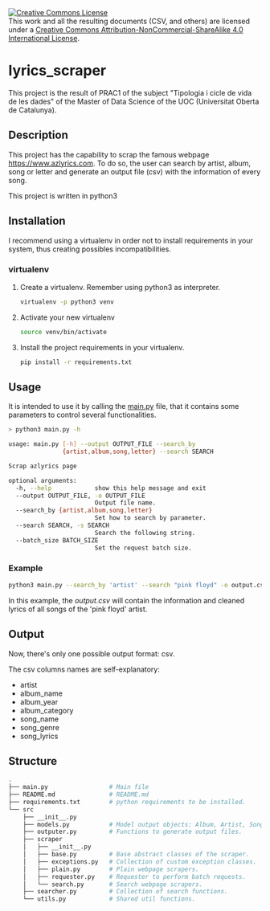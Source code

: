 <a rel="license" href="http://creativecommons.org/licenses/by-nc-sa/4.0/">
<img alt="Creative Commons License" style="border-width:0" src="https://i.creativecommons.org/l/by-nc-sa/4.0/88x31.png" /></a>
<br />
This work and all the resulting documents (CSV, and others) are licensed under a 
<a rel="license" href="http://creativecommons.org/licenses/by-nc-sa/4.0/">Creative Commons Attribution-NonCommercial-ShareAlike 4.0 International License</a>.

# lyrics_scraper
This project is the result of PRAC1 of the subject "Tipologia i cicle de vida de les dades" of the Master of Data 
Science of the UOC (Universitat Oberta de Catalunya).

## Description

This project has the capability to scrap the famous webpage https://www.azlyrics.com. To do so, the user can search
by artist, album, song or letter and generate an output file (csv) with the information of every song. 

This project is written in python3

## Installation

I recommend using a virtualenv in order not to install requirements in your system, thus creating possibles 
incompatibilities. 

### virtualenv

1. Create a virtualenv. Remember using python3  as interpreter.
    ```bash
    virtualenv -p python3 venv
    ```
2. Activate your new virtualenv
    ```bash
    source venv/bin/activate
    ```
3. Install the project requirements in your virtualenv.
    ```bash
    pip install -r requirements.txt
    ```

## Usage

It is intended to use it by calling the [main.py](main.py) file, that it contains some parameters to control several 
functionalities.

```bash
> python3 main.py -h

usage: main.py [-h] --output OUTPUT_FILE --search_by
               {artist,album,song,letter} --search SEARCH

Scrap azlyrics page

optional arguments:
  -h, --help            show this help message and exit
  --output OUTPUT_FILE, -o OUTPUT_FILE
                        Output file name.
  --search_by {artist,album,song,letter}
                        Set how to search by parameter.
  --search SEARCH, -s SEARCH
                        Search the following string.
  --batch_size BATCH_SIZE
                        Set the request batch size.
```

### Example

```bash
python3 main.py --search_by 'artist' --search "pink floyd" -o output.csv
```

In this example, the _output.csv_ will contain the information and cleaned lyrics of all songs of the 'pink floyd'
artist.

## Output

Now, there's only one possible output format: csv.

The csv columns names are self-explanatory:
* artist
* album_name
* album_year
* album_category
* song_name
* song_genre
* song_lyrics

## Structure
```bash
.
├── main.py                 # Main file
├── README.md               # README.md
├── requirements.txt        # python requirements to be installed.
└── src
    ├── __init__.py
    ├── models.py           # Model output objects: Album, Artist, Song
    ├── outputer.py         # Functions to generate output files.
    ├── scraper
    │   ├── __init__.py
    │   ├── base.py         # Base abstract classes of the scraper.
    │   ├── exceptions.py   # Collection of custom exception classes.
    │   ├── plain.py        # Plain webpage scrapers.
    │   ├── requester.py    # Requester to perform batch requests.
    │   └── search.py       # Search webpage scrapers.
    ├── searcher.py         # Collection of search functions.
    └── utils.py            # Shared util functions.
```